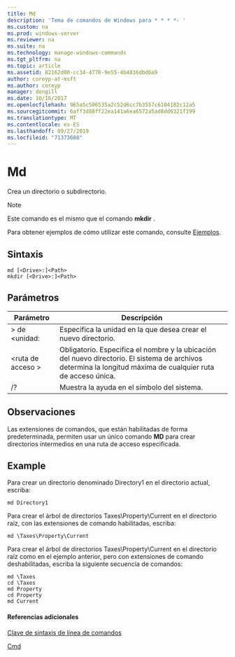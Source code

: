 ```yaml
---
title: Md
description: 'Tema de comandos de Windows para * * * *- '
ms.custom: na
ms.prod: windows-server
ms.reviewer: na
ms.suite: na
ms.technology: manage-windows-commands
ms.tgt_pltfrm: na
ms.topic: article
ms.assetid: 82162d00-cc34-4776-9e55-4b4836dbd6a9
author: coreyp-at-msft
ms.author: coreyp
manager: dongill
ms.date: 10/16/2017
ms.openlocfilehash: 965a5c506535a2c52d6cc7b3557c6104182c12a5
ms.sourcegitcommit: 6aff3d88ff22ea141a6ea6572a5ad8dd6321f199
ms.translationtype: MT
ms.contentlocale: es-ES
ms.lasthandoff: 09/27/2019
ms.locfileid: "71373688"
---
```

# <a name="md"></a>Md



Crea un directorio o subdirectorio.

> [!NOTE]
> Este comando es el mismo que el comando **mkdir** .

Para obtener ejemplos de cómo utilizar este comando, consulte [Ejemplos](#BKMK_examples).

## <a name="syntax"></a>Sintaxis

```
md [<Drive>:]<Path>
mkdir [<Drive>:]<Path>
```

## <a name="parameters"></a>Parámetros

|Parámetro|Descripción|
|---------|-----------|
|> de \<unidad:|Especifica la unidad en la que desea crear el nuevo directorio.|
|\<ruta de acceso >|Obligatorio. Especifica el nombre y la ubicación del nuevo directorio. El sistema de archivos determina la longitud máxima de cualquier ruta de acceso única.|
|/?|Muestra la ayuda en el símbolo del sistema.|

## <a name="remarks"></a>Observaciones

Las extensiones de comandos, que están habilitadas de forma predeterminada, permiten usar un único comando **MD** para crear directorios intermedios en una ruta de acceso especificada.

## <a name="BKMK_examples"></a>Example

Para crear un directorio denominado Directory1 en el directorio actual, escriba:
```
md Directory1
```
Para crear el árbol de directorios Taxes\Property\Current en el directorio raíz, con las extensiones de comando habilitadas, escriba:
```
md \Taxes\Property\Current
```
Para crear el árbol de directorios Taxes\Property\Current en el directorio raíz como en el ejemplo anterior, pero con extensiones de comando deshabilitadas, escriba la siguiente secuencia de comandos:
```
md \Taxes
cd \Taxes 
md Property
cd Property
md Current
```

#### <a name="additional-references"></a>Referencias adicionales

[Clave de sintaxis de línea de comandos](command-line-syntax-key.md)

[Cmd](cmd.md)
